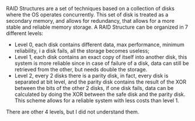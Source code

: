 RAID Structures are a set of techniques based on a collection of disks where the OS operates concurrently. This set of disk is treated as a secondary memory, and allows for redundancy, that allows for a more stable and reliable memory storage.
 A RAID Structure can be organized in 7 different levels:
 - Level 0, each disk contains different data, max performance, minimum reliability, i a disk fails, all the storage becomes useless;
 - Level 1, each disk contains an exact copy of itself into another disk, this system is more reliable since in case of failure of a disk, data can still be retrieved from the other, but needs double the storage.
 - Level 2, every 2 disks there is a parity disk, in fact, every disk is separated at bit level, and the parity disk contains the result of the XOR between the bits of the other 2 disks, if one disk fails, data can be calculated by doing the XOR between the safe disk and the parity disk. This scheme allows for a reliable system with less costs than level 1.

There are other 4 levels, but I did not understand them.